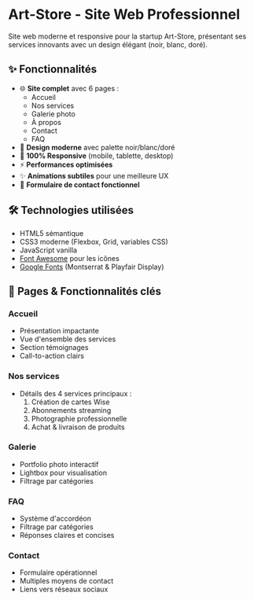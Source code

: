 # Art-Store - Site Web Professionnel

Site web moderne et responsive pour la startup Art-Store, présentant ses services innovants avec un design élégant (noir, blanc, doré).

## ✨ Fonctionnalités

- 🌐 **Site complet** avec 6 pages :
  - Accueil
  - Nos services
  - Galerie photo
  - À propos
  - Contact
  - FAQ
- 🎨 **Design moderne** avec palette noir/blanc/doré
- 📱 **100% Responsive** (mobile, tablette, desktop)
- ⚡ **Performances optimisées**
- ✨ **Animations subtiles** pour une meilleure UX
- 📝 **Formulaire de contact fonctionnel**

## 🛠 Technologies utilisées

- HTML5 sémantique
- CSS3 moderne (Flexbox, Grid, variables CSS)
- JavaScript vanilla
- [Font Awesome](https://fontawesome.com/) pour les icônes
- [Google Fonts](https://fonts.google.com/) (Montserrat & Playfair Display)

## 🚀 Pages & Fonctionnalités clés

### Accueil
- Présentation impactante
- Vue d'ensemble des services
- Section témoignages
- Call-to-action clairs

### Nos services
- Détails des 4 services principaux :
  1. Création de cartes Wise
  2. Abonnements streaming
  3. Photographie professionnelle
  4. Achat & livraison de produits

### Galerie
- Portfolio photo interactif
- Lightbox pour visualisation
- Filtrage par catégories

### FAQ
- Système d'accordéon
- Filtrage par catégories
- Réponses claires et concises

### Contact
- Formulaire opérationnel
- Multiples moyens de contact
- Liens vers réseaux sociaux
